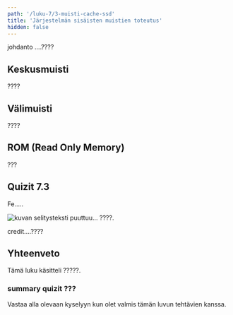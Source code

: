 ```yaml
---
path: '/luku-7/3-muisti-cache-ssd'
title: 'Järjestelmän sisäisten muistien toteutus'
hidden: false
---
```


<div>
<lead> johdanto ....???? </lead>
</div>

## Keskusmuisti
????

## Välimuisti
????

## ROM (Read Only Memory) 
???


## Quizit 7.3
<!-- Quiz 7.3.?? -->
<div><quiznator id="5caf0493fd9fd71425c6d6c6"></quiznator></div>





<text-box variant="example" name="Historiaa:  Ferriittirengasmuisti">
  
Fe.....
<!-- kuva: ch-7-3-ferriitti    -->

![kuvan selitysteksti puuttuu... ????.](./ch-7-3-ferriitti.svg)
<div>
<illustrations motive="ch-7-3-ferriitti"></illustrations>
</div>
credit....???? 

</text-box>

## Yhteenveto
Tämä luku käsitteli ?????.


###  summary quizit ???
Vastaa alla olevaan kyselyyn kun olet valmis tämän luvun tehtävien kanssa.

<div><quiznator id="5caf0493fd9fd71425c6d6c6"></quiznator></div>
